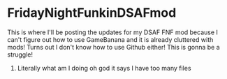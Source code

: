 # FridayNightFunkinDSAFmod
This is where I'll be posting the updates for my DSAF FNF mod because I can't figure out how to use GameBanana and it is already cluttered with mods! Turns out I don't know how to use Github either! This is gonna be a struggle!
1) Literally what am I doing oh god it says I have too many files
